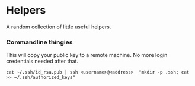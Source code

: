 # Helpers
A random collection of little useful helpers. 

### Commandline thingies

This will copy your public key to a remote machine. No more login credentials needed after that.

```cat ~/.ssh/id_rsa.pub | ssh <username>@<address>  "mkdir -p .ssh; cat >> ~/.ssh/authorized_keys"```


